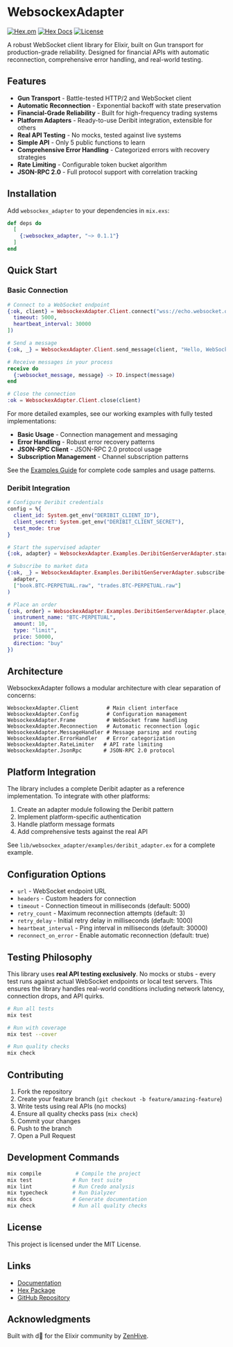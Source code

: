 # WebsockexAdapter

[![Hex.pm](https://img.shields.io/hexpm/v/websockex_adapter.svg)](https://hex.pm/packages/websockex_adapter)
[![Hex Docs](https://img.shields.io/badge/hex-docs-purple.svg)](https://hexdocs.pm/websockex_adapter)
[![License](https://img.shields.io/hexpm/l/websockex_adapter.svg)](https://github.com/ZenHive/websockex_adapter/blob/main/LICENSE)

A robust WebSocket client library for Elixir, built on Gun transport for production-grade reliability. Designed for financial APIs with automatic reconnection, comprehensive error handling, and real-world testing.

## Features

- **Gun Transport** - Battle-tested HTTP/2 and WebSocket client
- **Automatic Reconnection** - Exponential backoff with state preservation
- **Financial-Grade Reliability** - Built for high-frequency trading systems
- **Platform Adapters** - Ready-to-use Deribit integration, extensible for others
- **Real API Testing** - No mocks, tested against live systems
- **Simple API** - Only 5 public functions to learn
- **Comprehensive Error Handling** - Categorized errors with recovery strategies
- **Rate Limiting** - Configurable token bucket algorithm
- **JSON-RPC 2.0** - Full protocol support with correlation tracking

## Installation

Add `websockex_adapter` to your dependencies in `mix.exs`:

```elixir
def deps do
  [
    {:websockex_adapter, "~> 0.1.1"}
  ]
end
```

## Quick Start

### Basic Connection

```elixir
# Connect to a WebSocket endpoint
{:ok, client} = WebsockexAdapter.Client.connect("wss://echo.websocket.org", [
  timeout: 5000,
  heartbeat_interval: 30000
])

# Send a message
{:ok, _} = WebsockexAdapter.Client.send_message(client, "Hello, WebSocket!")

# Receive messages in your process
receive do
  {:websocket_message, message} -> IO.inspect(message)
end

# Close the connection
:ok = WebsockexAdapter.Client.close(client)
```

For more detailed examples, see our working examples with fully tested implementations:
- **Basic Usage** - Connection management and messaging
- **Error Handling** - Robust error recovery patterns  
- **JSON-RPC Client** - JSON-RPC 2.0 protocol usage
- **Subscription Management** - Channel subscription patterns

See the [Examples Guide](https://hexdocs.pm/websockex_adapter/Examples.html) for complete code samples and usage patterns.

### Deribit Integration

```elixir
# Configure Deribit credentials
config = %{
  client_id: System.get_env("DERIBIT_CLIENT_ID"),
  client_secret: System.get_env("DERIBIT_CLIENT_SECRET"),
  test_mode: true
}

# Start the supervised adapter
{:ok, adapter} = WebsockexAdapter.Examples.DeribitGenServerAdapter.start_link(config)

# Subscribe to market data
{:ok, _} = WebsockexAdapter.Examples.DeribitGenServerAdapter.subscribe(
  adapter,
  ["book.BTC-PERPETUAL.raw", "trades.BTC-PERPETUAL.raw"]
)

# Place an order
{:ok, order} = WebsockexAdapter.Examples.DeribitGenServerAdapter.place_order(adapter, %{
  instrument_name: "BTC-PERPETUAL",
  amount: 10,
  type: "limit",
  price: 50000,
  direction: "buy"
})
```

## Architecture

WebsockexAdapter follows a modular architecture with clear separation of concerns:

```
WebsockexAdapter.Client         # Main client interface
WebsockexAdapter.Config         # Configuration management
WebsockexAdapter.Frame          # WebSocket frame handling
WebsockexAdapter.Reconnection   # Automatic reconnection logic
WebsockexAdapter.MessageHandler # Message parsing and routing
WebsockexAdapter.ErrorHandler   # Error categorization
WebsockexAdapter.RateLimiter   # API rate limiting
WebsockexAdapter.JsonRpc       # JSON-RPC 2.0 protocol
```

## Platform Integration

The library includes a complete Deribit adapter as a reference implementation. To integrate with other platforms:

1. Create an adapter module following the Deribit pattern
2. Implement platform-specific authentication
3. Handle platform message formats
4. Add comprehensive tests against the real API

See `lib/websockex_adapter/examples/deribit_adapter.ex` for a complete example.

## Configuration Options

- `url` - WebSocket endpoint URL
- `headers` - Custom headers for connection
- `timeout` - Connection timeout in milliseconds (default: 5000)
- `retry_count` - Maximum reconnection attempts (default: 3)
- `retry_delay` - Initial retry delay in milliseconds (default: 1000)
- `heartbeat_interval` - Ping interval in milliseconds (default: 30000)
- `reconnect_on_error` - Enable automatic reconnection (default: true)

## Testing Philosophy

This library uses **real API testing exclusively**. No mocks or stubs - every test runs against actual WebSocket endpoints or local test servers. This ensures the library handles real-world conditions including network latency, connection drops, and API quirks.

```bash
# Run all tests
mix test

# Run with coverage
mix test --cover

# Run quality checks
mix check
```

## Contributing

1. Fork the repository
2. Create your feature branch (`git checkout -b feature/amazing-feature`)
3. Write tests using real APIs (no mocks)
4. Ensure all quality checks pass (`mix check`)
5. Commit your changes
6. Push to the branch
7. Open a Pull Request

## Development Commands

```bash
mix compile           # Compile the project
mix test             # Run test suite
mix lint             # Run Credo analysis
mix typecheck        # Run Dialyzer
mix docs             # Generate documentation
mix check            # Run all quality checks
```

## License

This project is licensed under the MIT License.

## Links

- [Documentation](https://hexdocs.pm/websockex_adapter)
- [Hex Package](https://hex.pm/packages/websockex_adapter)
- [GitHub Repository](https://github.com/ZenHive/websockex_adapter)

## Acknowledgments

Built with d for the Elixir community by [ZenHive](https://github.com/ZenHive).